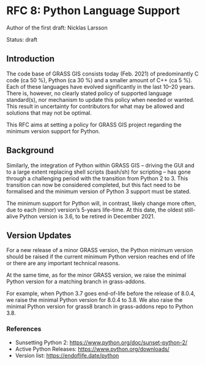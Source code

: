 # RFC 8: Python Language Support

Author of the first draft: Nicklas Larsson

Status: draft

## Introduction

The code base of GRASS GIS consists today (Feb. 2021) of predominantly C code (ca 50 %), Python (ca 30 %) and a smaller amount of C++ (ca 5 %). Each of these languages have evolved significantly in the last 10–20 years.
There is, however, no clearly stated policy of supported language standard(s), nor mechanism to update this policy when needed or wanted. This result in uncertainty for contributors for what may be allowed and solutions that may not be optimal.

This RFC aims at setting a policy for GRASS GIS project regarding the minimum version support for Python.

## Background

Similarly, the integration of Python within GRASS GIS – driving the GUI and to a large extent replacing shell scripts (bash/sh) for scripting – has gone through a challenging period with the transition from Python 2 to 3. This transition can now be considered completed, but this fact need to be formalised and the minimum version of Python 3 support must be stated.

The minimum support for Python will, in contrast, likely change more often, due to each (minor) version’s 5-years life-time. At this date, the oldest still-alive Python version is 3.6, to be retired in December 2021.

## Version Updates

For a new release of a minor GRASS version, the Python minimum version should be raised if the current minimum Python version reaches end of life or there are any important technical reasons.

At the same time, as for the minor GRASS version, we raise the minimal Python version for a matching branch in grass-addons.

For example, when Python 3.7 goes end-of-life before the release of 8.0.4, we raise the minimal Python version for 8.0.4 to 3.8. We also raise the minimal Python version for grass8 branch in grass-addons repo to Python 3.8.

### References

* Sunsetting Python 2: https://www.python.org/doc/sunset-python-2/
* Active Python Releases: https://www.python.org/downloads/
* Version list: https://endoflife.date/python
